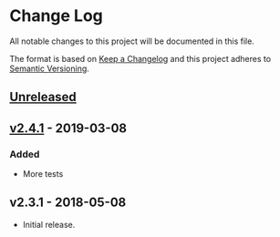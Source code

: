 # Change Log

All notable changes to this project will be documented in this file.

The format is based on [Keep a Changelog](http://keepachangelog.com/)
and this project adheres to [Semantic Versioning](http://semver.org/).

## [Unreleased](https://github.com/promaster-sdk/property/compare/@promaster-sdk%2Fproperty-filter-pretty@2.4.1...master)

## [v2.4.1](https://github.com/promaster-sdk/property/compare/@promaster-sdk%2Fproperty-filter-pretty@2.3.1...@promaster-sdk%2Fproperty-filter-pretty@2.4.1) - 2019-03-08

### Added

* More tests

## v2.3.1 - 2018-05-08

* Initial release.
